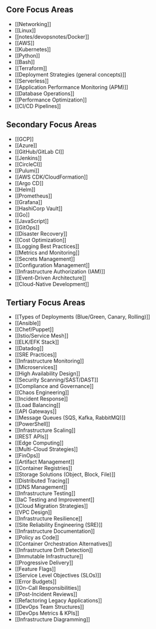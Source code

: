 ## Core Focus Areas

- [[Networking]]
- [[Linux]]
- [[notes/devopsnotes/Docker]]
- [[AWS]]
- [[Kubernetes]]
- [[Python]]
- [[Bash]]
- [[Terraform]]
- [[Deployment Strategies (general concepts)]]
- [[Serverless]]
- [[Application Performance Monitoring (APM)]]
- [[Database Operations]]
- [[Performance Optimization]]
- [[CI/CD Pipelines]]

## Secondary Focus Areas

- [[GCP]]
- [[Azure]]
- [[GitHub/GitLab CI]]
- [[Jenkins]]
- [[CircleCI]]
- [[Pulumi]]  
- [[AWS CDK/CloudFormation]] 
- [[Argo CD]]  
- [[Helm]]  
- [[Prometheus]]  
- [[Grafana]]  
- [[HashiCorp Vault]]  
- [[Go]]  
- [[JavaScript]]  
- [[GitOps]]  
- [[Disaster Recovery]]  
- [[Cost Optimization]]  
- [[Logging Best Practices]]  
- [[Metrics and Monitoring]]  
- [[Secrets Management]]  
- [[Configuration Management]]
- [[Infrastructure Authorization (IAM)]]  
- [[Event-Driven Architecture]]  
- [[Cloud-Native Development]]  

## Tertiary Focus Areas

- [[Types of Deployments (Blue/Green, Canary, Rolling)]]  
- [[Ansible]]  
- [[Chef/Puppet]]  
- [[Istio/Service Mesh]]  
- [[ELK/EFK Stack]]  
- [[Datadog]]  
- [[SRE Practices]]  
- [[Infrastructure Monitoring]]  
- [[Microservices]]  
- [[High Availability Design]]  
- [[Security Scanning/SAST/DAST]]  
- [[Compliance and Governance]]  
- [[Chaos Engineering]]  
- [[Incident Response]]  
- [[Load Balancing]]  
- [[API Gateways]]  
- [[Message Queues (SQS, Kafka, RabbitMQ)]]  
- [[PowerShell]]  
- [[Infrastructure Scaling]]  
- [[REST APIs]]  
- [[Edge Computing]]  
- [[Multi-Cloud Strategies]]  
- [[FinOps]]  
- [[Artifact Management]]  
- [[Container Registries]]  
- [[Storage Solutions (Object, Block, File)]]  
- [[Distributed Tracing]]  
- [[DNS Management]]  
- [[Infrastructure Testing]]  
- [[IaC Testing and Improvement]]  
- [[Cloud Migration Strategies]]  
- [[VPC Design]]  
- [[Infrastructure Resilience]]  
- [[Site Reliability Engineering (SRE)]]  
- [[Infrastructure Documentation]]  
- [[Policy as Code]]  
- [[Container Orchestration Alternatives]]  
- [[Infrastructure Drift Detection]]  
- [[Immutable Infrastructure]]  
- [[Progressive Delivery]]  
- [[Feature Flags]]  
- [[Service Level Objectives (SLOs)]]  
- [[Error Budgets]]  
- [[On-Call Responsibilities]]  
- [[Post-Incident Reviews]]  
- [[Refactoring Legacy Applications]]  
- [[DevOps Team Structures]]  
- [[DevOps Metrics & KPIs]]  
- [[Infrastructure Diagramming]]  
